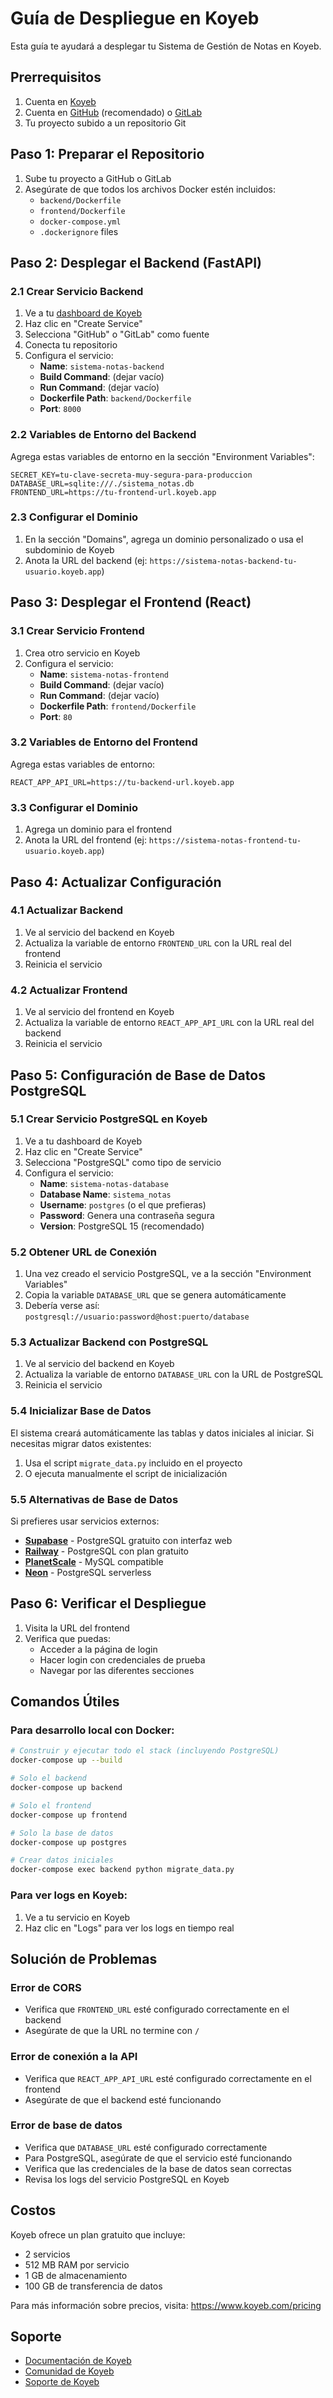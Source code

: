 # Guía de Despliegue en Koyeb

Esta guía te ayudará a desplegar tu Sistema de Gestión de Notas en Koyeb.

## Prerrequisitos

1. Cuenta en [Koyeb](https://www.koyeb.com/)
2. Cuenta en [GitHub](https://github.com/) (recomendado) o [GitLab](https://gitlab.com/)
3. Tu proyecto subido a un repositorio Git

## Paso 1: Preparar el Repositorio

1. Sube tu proyecto a GitHub o GitLab
2. Asegúrate de que todos los archivos Docker estén incluidos:
   - `backend/Dockerfile`
   - `frontend/Dockerfile`
   - `docker-compose.yml`
   - `.dockerignore` files

## Paso 2: Desplegar el Backend (FastAPI)

### 2.1 Crear Servicio Backend

1. Ve a tu [dashboard de Koyeb](https://app.koyeb.com/)
2. Haz clic en "Create Service"
3. Selecciona "GitHub" o "GitLab" como fuente
4. Conecta tu repositorio
5. Configura el servicio:
   - **Name**: `sistema-notas-backend`
   - **Build Command**: (dejar vacío)
   - **Run Command**: (dejar vacío)
   - **Dockerfile Path**: `backend/Dockerfile`
   - **Port**: `8000`

### 2.2 Variables de Entorno del Backend

Agrega estas variables de entorno en la sección "Environment Variables":

```
SECRET_KEY=tu-clave-secreta-muy-segura-para-produccion
DATABASE_URL=sqlite:///./sistema_notas.db
FRONTEND_URL=https://tu-frontend-url.koyeb.app
```

### 2.3 Configurar el Dominio

1. En la sección "Domains", agrega un dominio personalizado o usa el subdominio de Koyeb
2. Anota la URL del backend (ej: `https://sistema-notas-backend-tu-usuario.koyeb.app`)

## Paso 3: Desplegar el Frontend (React)

### 3.1 Crear Servicio Frontend

1. Crea otro servicio en Koyeb
2. Configura el servicio:
   - **Name**: `sistema-notas-frontend`
   - **Build Command**: (dejar vacío)
   - **Run Command**: (dejar vacío)
   - **Dockerfile Path**: `frontend/Dockerfile`
   - **Port**: `80`

### 3.2 Variables de Entorno del Frontend

Agrega estas variables de entorno:

```
REACT_APP_API_URL=https://tu-backend-url.koyeb.app
```

### 3.3 Configurar el Dominio

1. Agrega un dominio para el frontend
2. Anota la URL del frontend (ej: `https://sistema-notas-frontend-tu-usuario.koyeb.app`)

## Paso 4: Actualizar Configuración

### 4.1 Actualizar Backend

1. Ve al servicio del backend en Koyeb
2. Actualiza la variable de entorno `FRONTEND_URL` con la URL real del frontend
3. Reinicia el servicio

### 4.2 Actualizar Frontend

1. Ve al servicio del frontend en Koyeb
2. Actualiza la variable de entorno `REACT_APP_API_URL` con la URL real del backend
3. Reinicia el servicio

## Paso 5: Configuración de Base de Datos PostgreSQL

### 5.1 Crear Servicio PostgreSQL en Koyeb

1. Ve a tu dashboard de Koyeb
2. Haz clic en "Create Service"
3. Selecciona "PostgreSQL" como tipo de servicio
4. Configura el servicio:
   - **Name**: `sistema-notas-database`
   - **Database Name**: `sistema_notas`
   - **Username**: `postgres` (o el que prefieras)
   - **Password**: Genera una contraseña segura
   - **Version**: PostgreSQL 15 (recomendado)

### 5.2 Obtener URL de Conexión

1. Una vez creado el servicio PostgreSQL, ve a la sección "Environment Variables"
2. Copia la variable `DATABASE_URL` que se genera automáticamente
3. Debería verse así: `postgresql://usuario:password@host:puerto/database`

### 5.3 Actualizar Backend con PostgreSQL

1. Ve al servicio del backend en Koyeb
2. Actualiza la variable de entorno `DATABASE_URL` con la URL de PostgreSQL
3. Reinicia el servicio

### 5.4 Inicializar Base de Datos

El sistema creará automáticamente las tablas y datos iniciales al iniciar. Si necesitas migrar datos existentes:

1. Usa el script `migrate_data.py` incluido en el proyecto
2. O ejecuta manualmente el script de inicialización

### 5.5 Alternativas de Base de Datos

Si prefieres usar servicios externos:
- **[Supabase](https://supabase.com/)** - PostgreSQL gratuito con interfaz web
- **[Railway](https://railway.app/)** - PostgreSQL con plan gratuito
- **[PlanetScale](https://planetscale.com/)** - MySQL compatible
- **[Neon](https://neon.tech/)** - PostgreSQL serverless

## Paso 6: Verificar el Despliegue

1. Visita la URL del frontend
2. Verifica que puedas:
   - Acceder a la página de login
   - Hacer login con credenciales de prueba
   - Navegar por las diferentes secciones

## Comandos Útiles

### Para desarrollo local con Docker:
```bash
# Construir y ejecutar todo el stack (incluyendo PostgreSQL)
docker-compose up --build

# Solo el backend
docker-compose up backend

# Solo el frontend
docker-compose up frontend

# Solo la base de datos
docker-compose up postgres

# Crear datos iniciales
docker-compose exec backend python migrate_data.py
```

### Para ver logs en Koyeb:
1. Ve a tu servicio en Koyeb
2. Haz clic en "Logs" para ver los logs en tiempo real

## Solución de Problemas

### Error de CORS
- Verifica que `FRONTEND_URL` esté configurado correctamente en el backend
- Asegúrate de que la URL no termine con `/`

### Error de conexión a la API
- Verifica que `REACT_APP_API_URL` esté configurado correctamente en el frontend
- Asegúrate de que el backend esté funcionando

### Error de base de datos
- Verifica que `DATABASE_URL` esté configurado correctamente
- Para PostgreSQL, asegúrate de que el servicio esté funcionando
- Verifica que las credenciales de la base de datos sean correctas
- Revisa los logs del servicio PostgreSQL en Koyeb

## Costos

Koyeb ofrece un plan gratuito que incluye:
- 2 servicios
- 512 MB RAM por servicio
- 1 GB de almacenamiento
- 100 GB de transferencia de datos

Para más información sobre precios, visita: https://www.koyeb.com/pricing

## Soporte

- [Documentación de Koyeb](https://www.koyeb.com/docs)
- [Comunidad de Koyeb](https://www.koyeb.com/community)
- [Soporte de Koyeb](https://www.koyeb.com/support)
